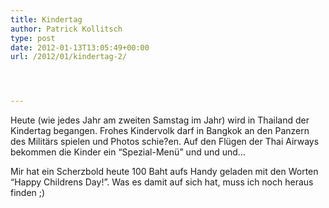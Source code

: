 ```yaml
---
title: Kindertag
author: Patrick Kollitsch
type: post
date: 2012-01-13T13:05:49+00:00
url: /2012/01/kindertag-2/




---
```

Heute (wie jedes Jahr am zweiten Samstag im Jahr) wird in Thailand der Kindertag begangen. Frohes Kindervolk darf in Bangkok an den Panzern des Militärs spielen und Photos schie?en. Auf den Flügen der Thai Airways bekommen die Kinder ein &#8220;Spezial-Menü&#8221; und und und&#8230;

Mir hat ein Scherzbold heute 100 Baht aufs Handy geladen mit den Worten &#8220;Happy Childrens Day!&#8221;. Was es damit auf sich hat, muss ich noch heraus finden ;)